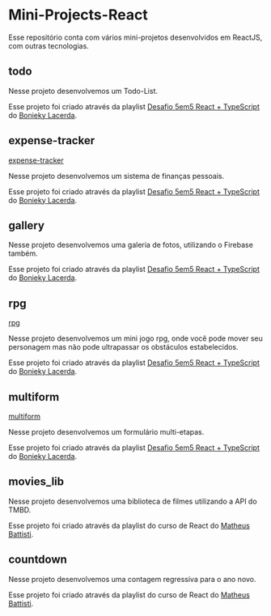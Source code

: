# Mini-Projects-React
Esse repositório conta com vários mini-projetos desenvolvidos em ReactJS, com outras tecnologias.

## todo
Nesse projeto desenvolvemos um Todo-List.

Esse projeto foi criado através da playlist [Desafio 5em5 React + TypeScript](https://www.youtube.com/playlist?list=PL_kvSTSEFm2CwHCtvTk0llGDvM0L2jx3O) do [Bonieky Lacerda](https://github.com/bonieky).

## expense-tracker
[expense-tracker](https://mini-projects-react-expense-tracker.vercel.app/)

Nesse projeto desenvolvemos um sistema de finanças pessoais.

Esse projeto foi criado através da playlist [Desafio 5em5 React + TypeScript](https://www.youtube.com/playlist?list=PL_kvSTSEFm2CwHCtvTk0llGDvM0L2jx3O) do [Bonieky Lacerda](https://github.com/bonieky).

## gallery
Nesse projeto desenvolvemos uma galeria de fotos, utilizando o Firebase também.

Esse projeto foi criado através da playlist [Desafio 5em5 React + TypeScript](https://www.youtube.com/playlist?list=PL_kvSTSEFm2CwHCtvTk0llGDvM0L2jx3O) do [Bonieky Lacerda](https://github.com/bonieky).

## rpg
[rpg](https://rpg-thaisdss.vercel.app/)

Nesse projeto desenvolvemos um mini jogo rpg, onde você pode mover seu personagem mas não pode ultrapassar os obstáculos estabelecidos.

Esse projeto foi criado através da playlist [Desafio 5em5 React + TypeScript](https://www.youtube.com/playlist?list=PL_kvSTSEFm2CwHCtvTk0llGDvM0L2jx3O) do [Bonieky Lacerda](https://github.com/bonieky).

## multiform
[multiform](https://multiform-one.vercel.app/)

Nesse projeto desenvolvemos um formulário multi-etapas.

Esse projeto foi criado através da playlist [Desafio 5em5 React + TypeScript](https://www.youtube.com/playlist?list=PL_kvSTSEFm2CwHCtvTk0llGDvM0L2jx3O) do [Bonieky Lacerda](https://github.com/bonieky).

## movies_lib
Nesse projeto desenvolvemos uma biblioteca de filmes utilizando a API do TMBD.

Esse projeto foi criado através da playlist do curso de React do [Matheus Battisti](https://github.com/matheusbattisti).

## countdown
Nesse projeto desenvolvemos uma contagem regressiva para o ano novo.

Esse projeto foi criado através da playlist do curso de React do [Matheus Battisti](https://github.com/matheusbattisti).
